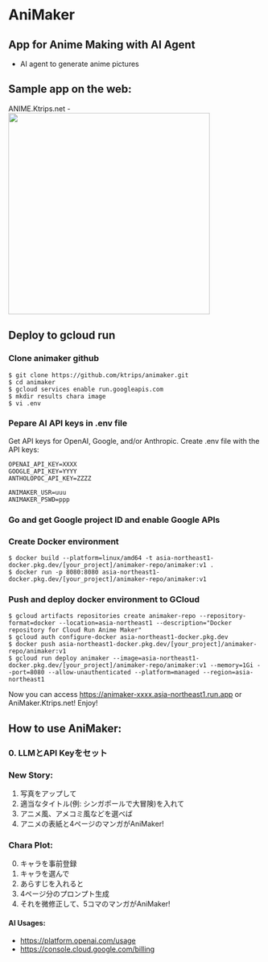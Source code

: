 # AniMaker
## App for Anime Making with AI Agent
- AI agent to generate anime pictures 

## Sample app on the web:
ANIME.Ktrips.net - 
<img src="https://github.com/user-attachments/assets/050603ba-9d83-441b-b7cc-f826fee340d7" width="400">

## Deploy to gcloud run

### Clone animaker github

```
$ git clone https://github.com/ktrips/animaker.git
$ cd animaker
$ gcloud services enable run.googleapis.com
$ mkdir results chara image
$ vi .env
```
### Pepare AI API keys in .env file
Get API keys for OpenAI, Google, and/or Anthropic.
Create .env file with the API keys:
```text:.env
OPENAI_API_KEY=XXXX
GOOGLE_API_KEY=YYYY
ANTHOLOPOC_API_KEY=ZZZZ

ANIMAKER_USR=uuu
ANIMAKER_PSWD=ppp
```

### Go and get Google project ID and enable Google APIs

### Create Docker environment
```
$ docker build --platform=linux/amd64 -t asia-northeast1-docker.pkg.dev/[your_project]/animaker-repo/animaker:v1 .
$ docker run -p 8080:8080 asia-northeast1-docker.pkg.dev/[your_project]/animaker-repo/animaker:v1
```

### Push and deploy docker environment to GCloud

```
$ gcloud artifacts repositories create animaker-repo --repository-format=docker --location=asia-northeast1 --description="Docker repository for Cloud Run Anime Maker"
$ gcloud auth configure-docker asia-northeast1-docker.pkg.dev
$ docker push asia-northeast1-docker.pkg.dev/[your_project]/animaker-repo/animaker:v1
$ gcloud run deploy animaker --image=asia-northeast1-docker.pkg.dev/[your_project]/animaker-repo/animaker:v1 --memory=1Gi --port=8080 --allow-unauthenticated --platform=managed --region=asia-northeast1
```
Now you can access https://animaker-xxxx.asia-northeast1.run.app or AniMaker.Ktrips.net! Enjoy!

## How to use AniMaker:
### 0. LLMとAPI Keyをセット
### New Story:
1. 写真をアップして
2. 適当なタイトル(例: シンガポールで大冒険)を入れて
3. アニメ風、アメコミ風などを選べば
4. アニメの表紙と4ページのマンガがAniMaker!
### Chara Plot:
0. キャラを事前登録
1. キャラを選んで
2. あらすじを入れると
3. 4ページ分のプロンプト生成
4. それを微修正して、5コマのマンガがAniMaker!
#### AI Usages:
- https://platform.openai.com/usage
- https://console.cloud.google.com/billing
